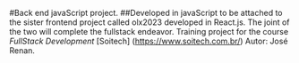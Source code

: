 #Back end javaScript project.
##Developed in javaScript to be attached to the sister 
frontend project called olx2023 developed in React.js. The joint of the two will complete the fullstack endeavor.
Training project for the course *FullStack Development*
[Soitech] (https://www.soitech.com.br/)
Autor: José Renan.